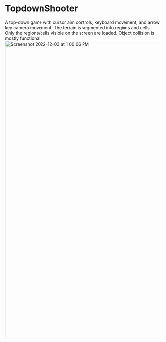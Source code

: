 # TopdownShooter
A top-down game with cursor aim controls, keyboard movement, and arrow key camera movement. The terrain is segmented into regions and cells. Only the regions/cells visible on the screen are loaded. Object collision is mostly functional.
<img width="958" alt="Screenshot 2022-12-03 at 1 00 06 PM" src="https://user-images.githubusercontent.com/47288929/205461953-0bbd222c-52ee-47cd-8537-00d2ce00db1e.png">
